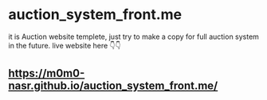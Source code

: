 # auction_system_front.me
it is Auction website templete, just try to make a copy for full auction system in the future.
live website here 👇👇	
## https://m0m0-nasr.github.io/auction_system_front.me/
